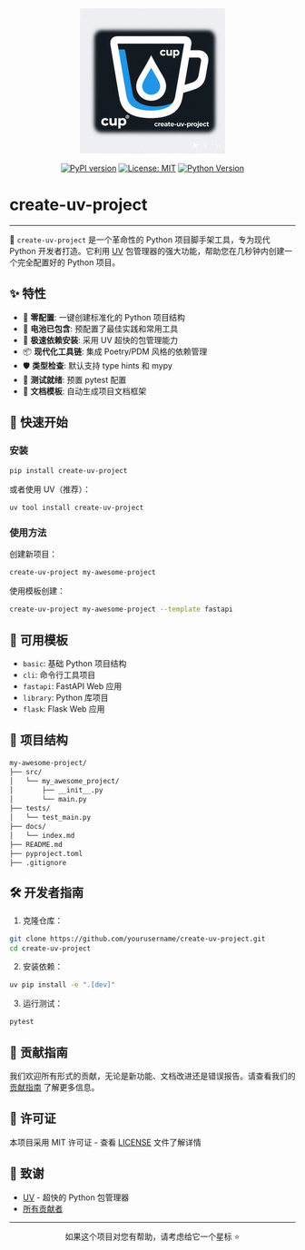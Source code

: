 <div align="center">

<img src="logo.jpeg" alt="create-uv-project logo" width="256"/>

<br/>

[![PyPI version](https://badge.fury.io/py/create-uv-project.svg)](https://badge.fury.io/py/create-uv-project)
[![License: MIT](https://img.shields.io/badge/License-MIT-yellow.svg)](https://opensource.org/licenses/MIT)
[![Python Version](https://img.shields.io/pypi/pyversions/create-uv-project)](https://pypi.org/project/create-uv-project/)

</div>

# create-uv-project

---

🚀 `create-uv-project` 是一个革命性的 Python 项目脚手架工具，专为现代 Python 开发者打造。它利用 [UV](https://github.com/astral-sh/uv) 包管理器的强大功能，帮助您在几秒钟内创建一个完全配置好的 Python 项目。

## ✨ 特性

- 🎯 **零配置**: 一键创建标准化的 Python 项目结构
- 🔋 **电池已包含**: 预配置了最佳实践和常用工具
- 🚄 **极速依赖安装**: 采用 UV 超快的包管理能力
- 📦 **现代化工具链**: 集成 Poetry/PDM 风格的依赖管理
- 🛡️ **类型检查**: 默认支持 type hints 和 mypy
- 🧪 **测试就绪**: 预置 pytest 配置
- 📝 **文档模板**: 自动生成项目文档框架

## 🚀 快速开始

### 安装

```bash
pip install create-uv-project
```

或者使用 UV（推荐）：

```bash
uv tool install create-uv-project
```

### 使用方法

创建新项目：

```bash
create-uv-project my-awesome-project
```

使用模板创建：

```bash
create-uv-project my-awesome-project --template fastapi
```

## 📖 可用模板

- `basic`: 基础 Python 项目结构
- `cli`: 命令行工具项目
- `fastapi`: FastAPI Web 应用
- `library`: Python 库项目
- `flask`: Flask Web 应用

## 🎨 项目结构

```
my-awesome-project/
├── src/
│   └── my_awesome_project/
│       ├── __init__.py
│       └── main.py
├── tests/
│   └── test_main.py
├── docs/
│   └── index.md
├── README.md
├── pyproject.toml
├── .gitignore
```

## 🛠️ 开发者指南

1. 克隆仓库：
```bash
git clone https://github.com/yourusername/create-uv-project.git
cd create-uv-project
```

2. 安装依赖：
```bash
uv pip install -e ".[dev]"
```

3. 运行测试：
```bash
pytest
```

## 🤝 贡献指南

我们欢迎所有形式的贡献，无论是新功能、文档改进还是错误报告。请查看我们的 [贡献指南](CONTRIBUTING.md) 了解更多信息。

## 📜 许可证

本项目采用 MIT 许可证 - 查看 [LICENSE](LICENSE) 文件了解详情

## 🌟 致谢

- [UV](https://github.com/astral-sh/uv) - 超快的 Python 包管理器
- [所有贡献者](https://github.com/yourusername/create-uv-project/graphs/contributors)

---

<div align="center">
如果这个项目对您有帮助，请考虑给它一个星标 ⭐️
</div>
